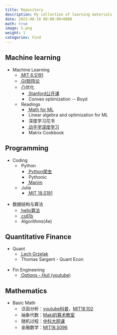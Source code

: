 ```yaml
---
title: Repository
description: My collection of learning materials
date: 2023-08-18 00:00:00+0000
math: true
image: 5.png
weight: 1
categories: Find
---
```


<link rel="stylesheet" href="/scss/custom.scss">

## Machine learning

<ul class="terminal-tree">
  <li>Machine Learning
    <ul>
      <li><a href="http://introtodeeplearning.com/">&nbspMIT 6.S191</a></li>
      <li><a href="https://ocw.mit.edu/courses/18-065-matrix-methods-in-data-analysis-signal-processing-and-machine-learning-spring-2018/">&nbspGil矩阵论</a></li>
      <li>&nbsp凸优化
        <ul>
          <li><a href="https://www.bilibili.com/video/BV1Pg4y187Ed/?spm_id_from=333.337.search-card.all.click">&nbspStanford公开课</a></li>
          <li>&nbspConvex optimization -- Boyd</li>
        </ul>
      </li>
      <li>&nbspReadings
        <ul>
          <li><a href="/assets/download/mml-book.pdf">&nbspMath for ML</a></li>
          <li>&nbspLinear algebra and optimization for ML</li>
          <li>&nbsp深度学习花书</li>
          <li><a href="https://zh.d2l.ai/">&nbsp动手学深度学习</a></li>
          <li>&nbspMatrix Cookbook</li>
        </ul>
      </li>
    </ul>
  </li>
</ul>

## Programming

<ul class="terminal-tree">
  <li>Coding
    <ul>
      <li>&nbspPython
        <ul>
          <li><a href="https://www.bilibili.com/video/BV1ha4y1H7sx">&nbspPython爬虫</a></li>
          <li>&nbspPythonic</li>
          <li><a href="https://www.devtaoism.com/">&nbspManim</a></li>
        </ul>
      </li>
      <li>&nbspJulia
        <ul>
          <li><a href="https://computationalthinking.mit.edu/Spring21/">&nbspMIT 18.S191</a></li>
        </ul>
      </li>
    </ul>
  </li>
  <br>
  <li>数据结构与算法
    <ul>
      <li><a href="https://www.hello-algo.com/">&nbsphello算法</a></li>
      <li><a href="https://sp18.datastructur.es/">&nbspcs61b</a></li>
      <li>&nbspAlgorithms(4e) </li>
    </ul>
  </li>
</ul>

## Quantitative Finance

<ul class="terminal-tree">
  <li>Quant
    <ul>
      <li><a href="https://github.com/LechGrzelak/Computational-Finance-Course">&nbspLech Grzelak</a></li>
      <li>&nbspThomas Sargent - Quant Econ</li>
    </ul>
  </li>
  <br>
  <li>Fin Engineering
    <ul>
      <li><a href="https://www.youtube.com/playlist?list=PLM9WI-4yn8BIROK_B1HCsdAlFGvAMdSJr">&nbspOptions - Hull (youtube)</a></li>
    </ul>
</ul>

## Mathematics

<ul class="terminal-tree">
  <li>Basic Math
    <ul>
      <li>&nbsp泛函分析：<a href="https://www.youtube.com/watch?v=yDdxFBcvSGw&list=PLBh2i93oe2qsGKDOsuVVw-OCAfprrnGfr">youtube科普</a>，<a href="https://ocw.mit.edu/courses/18-102-introduction-to-functional-analysis-spring-2021/">MIT18.102</a></li>
      <li>&nbsp抽象代数：<a href="https://www.bilibili.com/video/BV1C7411Z7xh?p=1">Maki的算术教室</a></li>
      <li>&nbsp随机过程：<a href="https://ocw.mit.edu/courses/res-6-012-introduction-to-probability-spring-2018/pages/part-iii-random-processes/">中科大网课</a></li>
      <li>&nbsp金融数学：<a href="https://ocw.mit.edu/courses/18-s096-topics-in-mathematics-with-applications-in-finance-fall-2013/">MIT18.S096</a></li>
    </ul>
  </li>
</ul>
